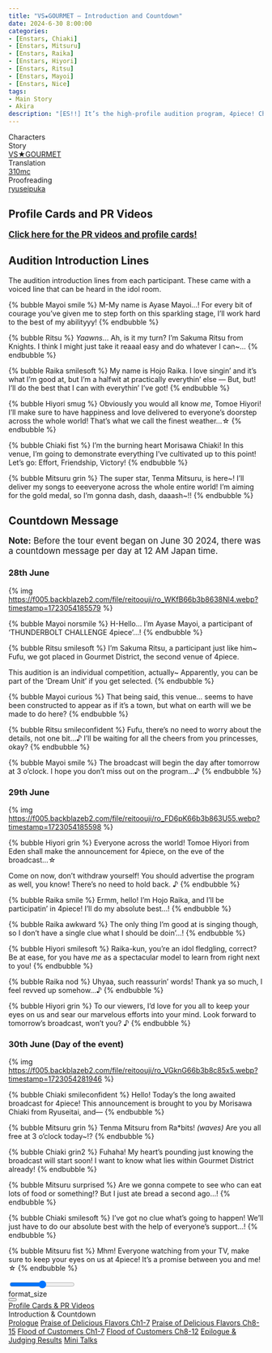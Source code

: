 ```yaml
---
title: "VS★GOURMET – Introduction and Countdown"
date: 2024-6-30 8:00:00
categories:
- [Enstars, Chiaki]
- [Enstars, Mitsuru]
- [Enstars, Raika]
- [Enstars, Hiyori]
- [Enstars, Ritsu]
- [Enstars, Mayoi]
- [Enstars, Nice]
tags:
- Main Story
- Akira
description: "[ES!!] It’s the high-profile audition program, 4piece! Chiaki and Mitsuru are placed in Gourmet District and given their own restaurant in order to take on the ‘Restaurant Management Competition’…"
---
```

<div class="three-wrapper" style="--storyColor:#5ac189;--storyColor-rgb:90,193,137;--storyColor-h:147.4;--storyColor-s:45.4%;--storyColor-l:55.5%;">
    <div class="info-area">
        <div class="info">
            <div class="info-item characters">
                <div class="label">
                    Characters
                </div>
                <div class="value">
                    <a href="/categories/Enstars/Chiaki" character="Chiaki"></a>
                    <a href="/categories/Enstars/Mitsuru" character="Mitsuru"></a>
                    <a href="/categories/Enstars/Raika" character="Raika"></a>
                    <a href="/categories/Enstars/Hiyori" character="Hiyori"></a>
                    <a href="/categories/Enstars/Ritsu" character="Ritsu"></a>
                    <a href="/categories/Enstars/Mayoi" character="Mayoi"></a>
                </div>
            </div>
            <div class="info-item one">
                <div class="label">
                    Story
                </div>
                <div class="value">
                    <a href="/vs_gourmet">VS★GOURMET</a>
                </div>
            </div>
            <div class="info-item two">
                <div class="label">
                    Translation
                </div>
                <div class="value">
                    <a href="/about">310mc</a>
                </div>
            </div>
            <div class="info-item three">
                <div class="label">
                   Proofreading
                </div>
                <div class="value">
                    <a href="https://ryuseipuka.notion.site/proofed-by-ryuseipuka-020757643ea94baabea5e7d21f325a8b" target="_blank">ryuseipuka</a>
                </div>
            </div>
        </div>
    </div>
</div>

<!-- more -->

## Profile Cards and PR Videos

<big><b><a href="/vs_gourmet/profile" target="_blank">Click here for the PR videos and profile cards!</a></b></big>

## Audition Introduction Lines

The audition introduction lines from each participant. These came with a voiced line that can be heard in the idol room.

{% bubble Mayoi smile %}
M-My name is Ayase Mayoi…! For every bit of courage you’ve given me to step forth on this sparkling stage, I’ll work hard to the best of my abilityyy!
{% endbubble %}

{% bubble Ritsu %}
<em>Yaawns</em>… Ah, is it my turn? I’m Sakuma Ritsu from Knights. I think I might just take it reaaal easy and do whatever I can~…
{% endbubble %}

{% bubble Raika smilesoft %}
My name is Hojo Raika. I love singin’ and it’s what I’m good at, but I’m a halfwit at practically everythin’ else — But, but! I’ll do the best that I can with everythin’ I’ve got!
{% endbubble %}

{% bubble Hiyori smug %}
Obviously you would all know <em>me</em>, Tomoe Hiyori! I’ll make sure to have happiness and love delivered to everyone’s doorstep across the whole world! That’s what we call the finest weather…☆
{% endbubble %}

{% bubble Chiaki fist %}
I’m the burning heart Morisawa Chiaki! In this venue, I’m going to demonstrate everything I’ve cultivated up to this point! Let’s go: Effort, Friendship, Victory!
{% endbubble %}

{% bubble Mitsuru grin %}
The super star, Tenma Mitsuru, is here\~! I’ll deliver my songs to eeeveryone across the whole entire world! I’m aiming for the gold medal, so I’m gonna dash, dash, daaash\~!!
{% endbubble %}

## Countdown Message

<big>**Note:** Before the tour event began on June 30 2024, there was a countdown message per day at 12 AM Japan time.</big>

### 28th June

{% img https://f005.backblazeb2.com/file/reitoouji/ro_WKfB66b3b8638Nl4.webp?timestamp=1723054185579 %}

{% bubble Mayoi norsmile %}
H-Hello… I’m Ayase Mayoi, a participant of ‘THUNDERBOLT CHALLENGE 4piece’…!
{% endbubble %}

{% bubble Ritsu smilesoft %}
I’m Sakuma Ritsu, a participant just like him~ Fufu, we got placed in Gourmet District, the second venue of 4piece.

This audition is an individual competition, actually~ Apparently, you can be part of the ‘Dream Unit’ if you get selected.
{% endbubble %}

{% bubble Mayoi curious %}
That being said, this venue… seems to have been constructed to appear as if it’s a town, but what on earth will we be made to do here?
{% endbubble %}

{% bubble Ritsu smileconfident %}
Fufu, there’s no need to worry about the details, not one bit…♪ I’ll be waiting for all the cheers from you princesses, okay?
{% endbubble %}

{% bubble Mayoi smile %}
The broadcast will begin the day after tomorrow at 3 o’clock. I hope you don’t miss out on the program…♪
{% endbubble %}

### 29th June

{% img https://f005.backblazeb2.com/file/reitoouji/ro_FD6pK66b3b863U55.webp?timestamp=1723054185598 %}

{% bubble Hiyori grin %}
Everyone across the world! Tomoe Hiyori from Eden shall make the announcement for 4piece, on the eve of the broadcast…☆

Come on now, don’t withdraw yourself! You should advertise the program as well, you know! There’s no need to hold back. ♪
{% endbubble %}

{% bubble Raika smile %}
Ermm, hello! I’m Hojo Raika, and I’ll be participatin’ in 4piece! I’ll do my absolute best…!
{% endbubble %}

{% bubble Raika awkward %}
The only thing I’m good at is singing though, so I don’t have a single clue what I should be doin’…!
{% endbubble %}

{% bubble Hiyori smilesoft %}
Raika-kun, you’re an idol fledgling, correct? Be at ease, for you have <em>me</em> as a spectacular model to learn from right next to you!
{% endbubble %}

{% bubble Raika nod %}
Uhyaa, such reassurin’ words! Thank ya so much, I feel revved up somehow…♪
{% endbubble %}

{% bubble Hiyori grin %}
To our viewers, I’d love for you all to keep your eyes on us and sear our marvelous efforts into your mind. Look forward to tomorrow’s broadcast, won’t you? ♪
{% endbubble %}

### 30th June (Day of the event)

{% img https://f005.backblazeb2.com/file/reitoouji/ro_VGknG66b3b8c85x5.webp?timestamp=1723054281946 %}

{% bubble Chiaki smileconfident %}
Hello! Today’s the long awaited broadcast for 4piece! This announcement is brought to you by Morisawa Chiaki from Ryuseitai, and—
{% endbubble %}

{% bubble Mitsuru grin %}
Tenma Mitsuru from Ra*bits! *<th>(waves)</th>* Are you all free at 3 o’clock today~!?
{% endbubble %}

{% bubble Chiaki grin2 %}
Fuhaha! My heart’s pounding just knowing the broadcast will start soon! I want to know what lies within Gourmet District already!
{% endbubble %}

{% bubble Mitsuru surprised %}
Are we gonna compete to see who can eat lots of food or something!? But I just ate bread a second ago…!
{% endbubble %}

{% bubble Chiaki smilesoft %}
I’ve got no clue what’s going to happen! We’ll just have to do our absolute best with the help of everyone’s support…!
{% endbubble %}

{% bubble Mitsuru fist %}
Mhm! Everyone watching from your TV, make sure to keep your eyes on us at 4piece! It’s a promise between you and me! ☆
{% endbubble %}

<div class="navigation2">
    <div class="toolbar-wrapper">
        <div class="slider-container">
            <input type="range" min="1" max="5" value="3" class="slider">
        </div>
        <div class="toolbar">
            <a target="_blank" href="/translations" class="home-button" title="Translations Masterlist"><i class="fa fa-home"></i></a>
            <div class="toolbar__section">
                <a id="sliderDrop">
                    <span class="material-icons-round" title="Text Size">format_size</span>
                </a>
            </div>
            <a target="_blank" href="/vs_gourmet" title="Index"><i class="fa fa-star"></i></a>
            <div class="dropup">
            <button class="dropbtn"><i class="fa fa-list-ol"></i></button>
                <div class="dropup-content">
                    <a href="/vs_gourmet/profile">Profile Cards & PR Videos</a>
                    <div>Introduction & Countdown</div>
                    <a href="/vs_gourmet/prologue">Prologue</a>
                    <a href="/vs_gourmet/praise_of_delicious_flavors">Praise of Delicious Flavors Ch1-7</a>
                    <a href="/vs_gourmet/praise_of_delicious_flavors_p2">Praise of Delicious Flavors Ch8-15</a>
                    <a href="/vs_gourmet/flood_of_customers">Flood of Customers Ch1-7</a>
                    <a href="/vs_gourmet/flood_of_customers_p2">Flood of Customers Ch8-12</a>
                    <a href="/vs_gourmet/epilogue">Epilogue & Judging Results</a>
                    <a href="/vs_gourmet/#Mini-Talks">Mini Talks</a>
                </div>
            </div>
            <a href="/vs_gourmet/prologue" title="Next Chapter: Prologue"><i class="fa fa-arrow-right"></i></a>
            <a href="#top" class="top-arrow" title="Back to Top"><i class="fa fa-arrow-up"></i></a>
        </div>
    </div>
</div>